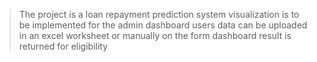 > The project is a loan repayment prediction system
> visualization is to be implemented for the admin dashboard
> users data can be uploaded in an excel worksheet or manually on the form dashboard
> result is returned for eligibility

